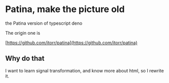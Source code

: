 # Patina, make the picture old

the Patina version of typescript deno

The origin one is

[https://github.com/itorr/patina](https://github.com/itorr/patina)

## Why do that

I want to learn signal transformation, and know more about html, so I rewrite
it.
